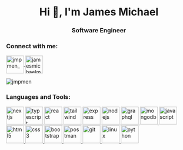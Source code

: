 <style>
    a:hover {
        text-decoration: none;
    }
</style>

<h1 align="center">Hi 👋, I'm James Michael</h1>
<h3 align="center">Software Engineer</h3>

<h3 align="left">Connect with me:</h3>
<p align="left">
    <a href="https://twitter.com/jmpmen_" target="blank">
        <img align="center"
            src="https://cdn.jsdelivr.net/gh/devicons/devicon@latest/icons/twitter/twitter-original.svg"
            alt="jmpmen_"
            height="48"
            width="48"
        />
    </a>
    <a href="https://linkedin.com/in/jamesmichaelmendoza" target="blank">
        <img align="center"
            src="https://cdn.jsdelivr.net/gh/devicons/devicon@latest/icons/linkedin/linkedin-original.svg"
            alt="jamesmichaelmendoza" 
            height="48" 
            width="48" 
        />
    </a>
</p>

<p>
    <img align="center"
        src="https://github-readme-streak-stats.herokuapp.com/?user=jmpmen&theme=dark-smoky&hide_border=true"
        alt="jmpmen" />
</p>

<h3 align="left">Languages and Tools:</h3>
<p align="left">
    <a href="https://nextjs.org/" target="_blank" rel="noreferrer">
        <img
            src="https://cdn.jsdelivr.net/gh/devicons/devicon@latest/icons/nextjs/nextjs-original.svg" 
            alt="nextjs"
            width="48" 
            height="48"
            title="NextJS"
        />
    </a>
    <a href="https://www.typescriptlang.org/" target="_blank" rel="noreferrer">
        <img
            src="https://cdn.jsdelivr.net/gh/devicons/devicon@latest/icons/typescript/typescript-original.svg"
            alt="typescript"
            width="48"
            height="48"
            title="Typescript"
        />
    </a>
    <a href="https://reactjs.org/" target="_blank" rel="noreferrer">
        <img
            src="https://cdn.jsdelivr.net/gh/devicons/devicon@latest/icons/react/react-original.svg"
            alt="react"
            width="48"
            height="48"
            title="React"
        />
    </a>
    <a href="https://tailwindcss.com/" target="_blank" rel="noreferrer">
        <img
            src="https://cdn.jsdelivr.net/gh/devicons/devicon@latest/icons/tailwindcss/tailwindcss-original.svg"
            alt="tailwind"
            width="48"
            height="48"
            title="Tailwind"
        />
    </a>
        <a href="https://expressjs.com" target="_blank" rel="noreferrer">
        <img
            src="https://cdn.jsdelivr.net/gh/devicons/devicon@latest/icons/express/express-original.svg"
            alt="express"
            width="48"
            height="48"
            title="Express"
        />
    </a>
    <a href="https://nodejs.org" target="_blank" rel="noreferrer">
        <img
            src="https://cdn.jsdelivr.net/gh/devicons/devicon@latest/icons/nodejs/nodejs-original.svg"
            alt="nodejs"
            width="48"
            height="48"
            title="NodeJS"
        />
    </a>
    <a href="https://graphql.org/" target="_blank" rel="noreferrer">
        <img
            src="https://cdn.jsdelivr.net/gh/devicons/devicon@latest/icons/graphql/graphql-plain.svg"
            alt="graphql"
            width="48"
            height="48"
            title="GraphQL"
        />
    </a>
    <a href="https://www.mongodb.com/" target="_blank" rel="noreferrer">
        <img
            src="https://cdn.jsdelivr.net/gh/devicons/devicon@latest/icons/mongodb/mongodb-original.svg"
            alt="mongodb"
            width="48"
            height="48"
            title="MongoDB"
        />
    </a>
    <a href="https://developer.mozilla.org/en-US/docs/Web/JavaScript" target="_blank" rel="noreferrer">
        <img
            src="https://cdn.jsdelivr.net/gh/devicons/devicon@latest/icons/javascript/javascript-original.svg"
            alt="javascript"
            width="48"
            height="48"
            title="JavaScript"
        />
    </a>
    <a href="https://www.w3.org/html/" target="_blank" rel="noreferrer">
        <img
            src="https://cdn.jsdelivr.net/gh/devicons/devicon@latest/icons/html5/html5-original.svg"
            alt="html5"
            width="48"
            height="48"
            title="HTML"
        />
    </a>
    <a href="https://www.w3schools.com/css/" target="_blank" rel="noreferrer">
        <img
            src="https://cdn.jsdelivr.net/gh/devicons/devicon@latest/icons/css3/css3-original.svg"
            alt="css3"
            width="48"
            height="48"
            title="CSS"
        />
    </a>
    <a href="https://getbootstrap.com" target="_blank" rel="noreferrer">
        <img
            src="https://cdn.jsdelivr.net/gh/devicons/devicon@latest/icons/bootstrap/bootstrap-original.svg"
            alt="bootstrap"
            width="48"
            height="48"
            title="Bootstrap"
        />
    </a>
    <a href="https://postman.com" target="_blank" rel="noreferrer">
        <img
            src="https://cdn.jsdelivr.net/gh/devicons/devicon@latest/icons/postman/postman-original.svg"
            alt="postman"
            width="48"
            height="48"
            title="Postman"
        />
    </a>
    <a href="https://git-scm.com/" target="_blank" rel="noreferrer">
        <img
            src="https://cdn.jsdelivr.net/gh/devicons/devicon@latest/icons/git/git-original.svg"
            alt="git"
            width="48"
            height="48"
            title="Git"
        />
    </a>
    <a href="https://www.linux.org/" target="_blank" rel="noreferrer">
        <img
            src="https://cdn.jsdelivr.net/gh/devicons/devicon@latest/icons/linux/linux-original.svg"
            alt="linux"
            width="48"
            height="48"
            title="Linux"
        />
    </a>
    <a href="https://www.python.org" target="_blank" rel="noreferrer">
        <img
            src="https://cdn.jsdelivr.net/gh/devicons/devicon@latest/icons/python/python-original.svg"
            alt="python"
            width="48"
            height="48"
            title="Python"
        />
    </a>
</p>